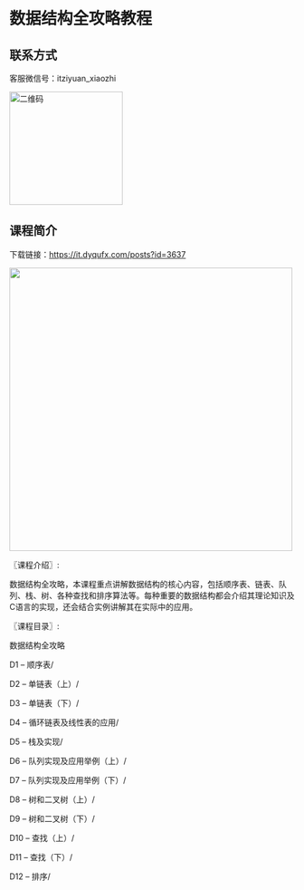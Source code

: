 # 数据结构全攻略教程

## 联系方式

客服微信号：itziyuan_xiaozhi

<img src="https://ziyuanyun.oss-cn-guangzhou.aliyuncs.com/common/20240614073449/666b82192834a.jpg" width="200" height="200" alt="二维码">

## 课程简介

下载链接：https://it.dyqufx.com/posts?id=3637

<img src="https://ziyuanyun.oss-cn-guangzhou.aliyuncs.com/yun/20240515185243/664493fb624e4.jpg" width="500" alt="">

  〖课程介绍〗:

 数据结构全攻略，本课程重点讲解数据结构的核心内容，包括顺序表、链表、队列、栈、树、各种查找和排序算法等。每种重要的数据结构都会介绍其理论知识及C语言的实现，还会结合实例讲解其在实际中的应用。

 〖课程目录〗:

 数据结构全攻略



 D1 &#8211; 顺序表/

 D2 &#8211; 单链表（上）/

 D3 &#8211; 单链表（下）/

 D4 &#8211; 循环链表及线性表的应用/

 D5 &#8211; 栈及实现/

 D6 &#8211; 队列实现及应用举例（上）/

 D7 &#8211; 队列实现及应用举例（下）/

 D8 &#8211; 树和二叉树（上）/

 D9 &#8211; 树和二叉树（下）/

 D10 &#8211; 查找（上）/

 D11 &#8211; 查找（下）/

 D12 &#8211; 排序/

  